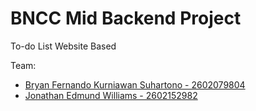 # BNCC Mid Backend Project
To-do List Website Based

Team:
- [Bryan Fernando Kurniawan Suhartono - 2602079804](https://github.com/bryanfks-dev)
- [Jonathan Edmund Williams - 2602152982](https://github.com/jonathanEdmundW)
